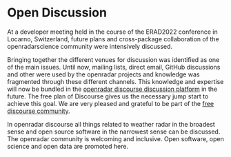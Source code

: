 
# Open Discussion

At a developer meeting held in the course of the ERAD2022 conference in Locarno, Switzerland, future plans and cross-package collaboration of the openradarscience community were intensively discussed.

Bringing together the different venues for discussion was identified as one of the main issues. Until now, mailing lists, direct email, GitHub discussions and other were used by the openradar projects and knowledge was fragmented through these different channels. This knowledge and expertise will now be bundled in the [openradar discourse discussion platform](https://openradar.discourse.group) in the future. The free plan of Discourse gives us the necessary jump start to achieve this goal. We are very pleased and grateful to be part of the [free discourse community](https://free.discourse.group/).

In openradar discourse all things related to weather radar in the broadest sense and open source software in the narrowest sense can be discussed. The openradar community is welcoming and inclusive. Open software, open science and open data are promoted here.


